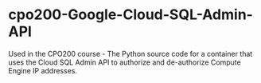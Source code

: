 # cpo200-Google-Cloud-SQL-Admin-API
Used in the CPO200 course - The Python source code for a container that uses the Cloud SQL Admin API to authorize and de-authorize Compute Engine IP addresses.
